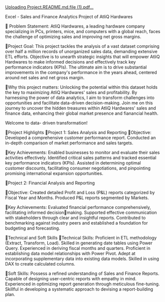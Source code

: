 [Uploading Project.README.md.file (1).pdf…]()


Excel - Sales and Finance Analytics Project 
of AtliQ Hardwares 

💾 Problem Statement: 
AtliQ Hardwares, a leading hardware company specializing in PCs, printers, mice, and 
computers with a global reach, faces the challenge of optimizing sales and improving 
net gross margins. 

💾Project Goal: 
This project tackles the analysis of a vast dataset comprising over half a million records 
of unorganized sales data, demanding extensive ETL efforts. Objective is to unearth 
strategic insights that will empower AtliQ Hardwares to make informed decisions and 
effectively track key performance indicators (KPIs). The ultimate aim is to drive 
substantial improvements in the company's performance in the years ahead, centered 
around net sales and net gross margin. 

💾Why this project matters: 
Unlocking the potential within this dataset holds the key to maximizing AtliQ 
Hardwares' sales and profitability. 
By harnessing the power of data analytics, I aim to transform challenges into 
opportunities and facilitate data-driven decision-making. 
Join me on this journey to uncover the hidden treasures within AtliQ Hardwares' sales 
and finance data, enhancing their global market presence and fianancial health. 

Welcome to data- driven transformation! 

💾Project Highlights 
📘Project 1: Sales Analysis and Reporting 
💫Objective: 
Developed a comprehensive customer performance report. 
Conducted an in-depth comparison of market performance and sales targets. 

💫Key Achievements: 
Enabled businesses to monitor and evaluate their sales activities effectively. 
Identified critical sales patterns and tracked essential key performance indicators 
(KPIs). 
Assisted in determining optimal customer discounts, facilitating consumer 
negotiations, and pinpointing promising international expansion opportunities. 

📘Project 2: Financial Analysis and Reporting 
 
💫Objective: 
Created detailed Profit and Loss (P&L) reports categorized by Fiscal Year and Months. 
Produced P&L reports segmented by Markets. 

💫Key Achievements: 
Evaluated financial performance comprehensively, facilitating informed decisionmaking. 
Supported effective communication with stakeholders through clear and insightful 
reports. 
Contributed to benchmarking against industry peers and established a foundation for 
budgeting and forecasting. 

💾Technical and Soft Skills 
💫Technical Skills: 
Proficient in ETL methodology (Extract, Transform, Load). 
Skilled in generating date tables using Power Query. 
Experienced in deriving fiscal months and quarters. 
Proficient in establishing data model relationships with Power Pivot. 
Adept at incorporating supplementary data into existing data models. 
Skilled in using DAX to create calculated columns.

💫Soft Skills: 
Possess a refined understanding of Sales and Finance Reports. 
Capable of designing user-centric reports with empathy in mind. 
Experienced in optimizing report generation through meticulous fine-tuning. 
Skillful in developing a systematic approach to devising a report-building plan.
